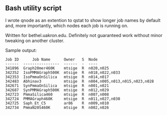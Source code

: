 ## Bash utility script

I wrote qnode as an extention to qstat to show longer job names by default and, more importantly, which nodes each job is running on.

 Written for bethel.uakron.edu. Definitely not guaranteed work without minor tweaking on another cluster.

Sample output:
```
Job ID      Job Name      Owner   S  Node
------  ----------------  ------  -  ----
341896  Graph20mer460K    mtsige  R  n020,n025
342352  IsoPMMAGraph500K  mtsige  R  n018,n022,n033
342353  IsoPmmaOnSilica   mtsige  R  n014,n017
342483  Abhinav3          mtsige  R  n004,n005,n013,n015,n023,n028
342671  SynPmmaOnSilica   mtsige  R  n001,n021
342687  SynPMMAGraph500K  mtsige  R  n012,n029
342723  PmmaSilica460     mtsige  R  n007,n008
342724  PMMAGraph460K     mtsige  R  n011,n027,n030
342725  Saph_Et_C5        ar86    R  n009,n010
342734  PmmaN20S460K      mtsige  R  n002,n026
```

